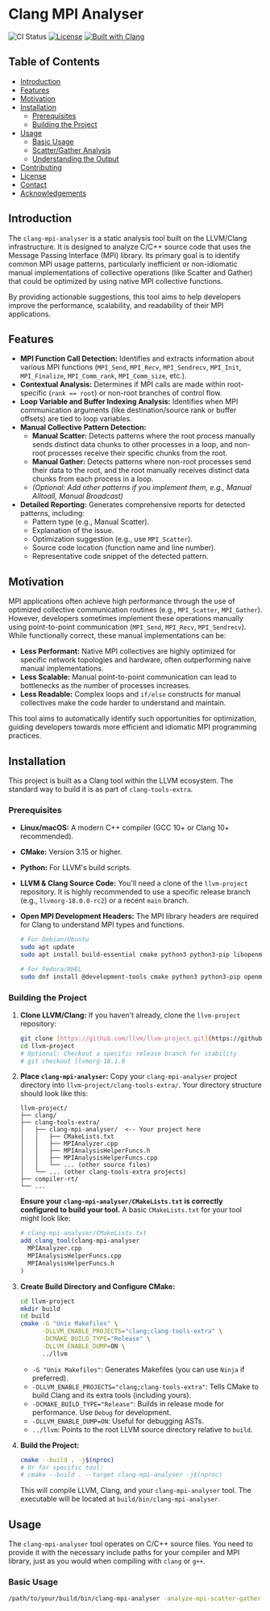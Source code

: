 # Clang MPI Analyser

![CI Status](https://img.shields.io/badge/CI-Passing-brightgreen)
[![License](https://img.shields.io/badge/License-Apache%202.0-blue.svg)](https://opensource.org/licenses/Apache-2.0)
[![Built with Clang](https://img.shields.io/badge/Built%20with-Clang-orange.svg)](https://clang.llvm.org/)

## Table of Contents

- [Introduction](#introduction)
- [Features](#features)
- [Motivation](#motivation)
- [Installation](#installation)
  - [Prerequisites](#prerequisites)
  - [Building the Project](#building-the-project)
- [Usage](#usage)
  - [Basic Usage](#basic-usage)
  - [Scatter/Gather Analysis](#scattergather-analysis)
  - [Understanding the Output](#understanding-the-output)
- [Contributing](#contributing)
- [License](#license)
- [Contact](#contact)
- [Acknowledgements](#acknowledgements)

## Introduction

The `clang-mpi-analyser` is a static analysis tool built on the LLVM/Clang infrastructure. It is designed to analyze C/C++ source code that uses the Message Passing Interface (MPI) library. Its primary goal is to identify common MPI usage patterns, particularly inefficient or non-idiomatic manual implementations of collective operations (like Scatter and Gather) that could be optimized by using native MPI collective functions.

By providing actionable suggestions, this tool aims to help developers improve the performance, scalability, and readability of their MPI applications.

## Features

- **MPI Function Call Detection:** Identifies and extracts information about various MPI functions (`MPI_Send`, `MPI_Recv`, `MPI_Sendrecv`, `MPI_Init`, `MPI_Finalize`, `MPI_Comm_rank`, `MPI_Comm_size`, etc.).
- **Contextual Analysis:** Determines if MPI calls are made within root-specific (`rank == root`) or non-root branches of control flow.
- **Loop Variable and Buffer Indexing Analysis:** Identifies when MPI communication arguments (like destination/source rank or buffer offsets) are tied to loop variables.
- **Manual Collective Pattern Detection:**
    - **Manual Scatter:** Detects patterns where the root process manually sends distinct data chunks to other processes in a loop, and non-root processes receive their specific chunks from the root.
    - **Manual Gather:** Detects patterns where non-root processes send their data to the root, and the root manually receives distinct data chunks from each process in a loop.
    - _(Optional: Add other patterns if you implement them, e.g., Manual Alltoall, Manual Broadcast)_
- **Detailed Reporting:** Generates comprehensive reports for detected patterns, including:
    - Pattern type (e.g., Manual Scatter).
    - Explanation of the issue.
    - Optimization suggestion (e.g., use `MPI_Scatter`).
    - Source code location (function name and line number).
    - Representative code snippet of the detected pattern.

## Motivation

MPI applications often achieve high performance through the use of optimized collective communication routines (e.g., `MPI_Scatter`, `MPI_Gather`). However, developers sometimes implement these operations manually using point-to-point communication (`MPI_Send`, `MPI_Recv`, `MPI_Sendrecv`). While functionally correct, these manual implementations can be:

- **Less Performant:** Native MPI collectives are highly optimized for specific network topologies and hardware, often outperforming naive manual implementations.
- **Less Scalable:** Manual point-to-point communication can lead to bottlenecks as the number of processes increases.
- **Less Readable:** Complex loops and `if/else` constructs for manual collectives make the code harder to understand and maintain.

This tool aims to automatically identify such opportunities for optimization, guiding developers towards more efficient and idiomatic MPI programming practices.

## Installation

This project is built as a Clang tool within the LLVM ecosystem. The standard way to build it is as part of `clang-tools-extra`.

### Prerequisites

* **Linux/macOS:** A modern C++ compiler (GCC 10+ or Clang 10+ recommended).
* **CMake:** Version 3.15 or higher.
* **Python:** For LLVM's build scripts.
* **LLVM & Clang Source Code:** You'll need a clone of the `llvm-project` repository. It is highly recommended to use a specific release branch (e.g., `llvmorg-18.0.0-rc2`) or a recent `main` branch.
* **Open MPI Development Headers:** The MPI library headers are required for Clang to understand MPI types and functions.

    ```bash
    # For Debian/Ubuntu
    sudo apt update
    sudo apt install build-essential cmake python3 python3-pip libopenmpi-dev openmpi-bin

    # For Fedora/RHEL
    sudo dnf install @development-tools cmake python3 python3-pip openmpi-devel
    ```

### Building the Project

1.  **Clone LLVM/Clang:** If you haven't already, clone the `llvm-project` repository:

    ```bash
    git clone [https://github.com/llvm/llvm-project.git](https://github.com/llvm/llvm-project.git)
    cd llvm-project
    # Optional: Checkout a specific release branch for stability
    # git checkout llvmorg-18.1.0
    ```

2.  **Place `clang-mpi-analyser`:** Copy your `clang-mpi-analyser` project directory into `llvm-project/clang-tools-extra/`. Your directory structure should look like this:

    ```
    llvm-project/
    ├── clang/
    ├── clang-tools-extra/
    │   ├── clang-mpi-analyser/  <-- Your project here
    │   │   ├── CMakeLists.txt
    │   │   ├── MPIAnalyzer.cpp
    │   │   ├── MPIAnalysisHelperFuncs.h
    │   │   ├── MPIAnalysisHelperFuncs.cpp
    │   │   └── ... (other source files)
    │   └── ... (other clang-tools-extra projects)
    ├── compiler-rt/
    └── ...
    ```

    **Ensure your `clang-mpi-analyser/CMakeLists.txt` is correctly configured to build your tool.** A basic `CMakeLists.txt` for your tool might look like:

    ```cmake
    # clang-mpi-analyser/CMakeLists.txt
    add_clang_tool(clang-mpi-analyser
      MPIAnalyzer.cpp
      MPIAnalysisHelperFuncs.cpp
      MPIAnalysisHelperFuncs.h
    )
    ```

3.  **Create Build Directory and Configure CMake:**

    ```bash
    cd llvm-project
    mkdir build
    cd build
    cmake -G "Unix Makefiles" \
          -DLLVM_ENABLE_PROJECTS="clang;clang-tools-extra" \
          -DCMAKE_BUILD_TYPE="Release" \
          -DLLVM_ENABLE_DUMP=ON \
          ../llvm
    ```

    * `-G "Unix Makefiles"`: Generates Makefiles (you can use `Ninja` if preferred).
    * `-DLLVM_ENABLE_PROJECTS="clang;clang-tools-extra"`: Tells CMake to build Clang and its extra tools (including yours).
    * `-DCMAKE_BUILD_TYPE="Release"`: Builds in release mode for performance. Use `Debug` for development.
    * `-DLLVM_ENABLE_DUMP=ON`: Useful for debugging ASTs.
    * `../llvm`: Points to the root LLVM source directory relative to `build`.

4.  **Build the Project:**

    ```bash
    cmake --build . -j$(nproc)
    # Or for specific tool:
    # cmake --build . --target clang-mpi-analyser -j$(nproc)
    ```

    This will compile LLVM, Clang, and your `clang-mpi-analyser` tool. The executable will be located at `build/bin/clang-mpi-analyser`.

## Usage

The `clang-mpi-analyser` tool operates on C/C++ source files. You need to provide it with the necessary include paths for your compiler and MPI library, just as you would when compiling with `clang` or `g++`.

### Basic Usage

```bash
/path/to/your/build/bin/clang-mpi-analyser -analyze-mpi-scatter-gather <your_source_file.cpp> -- <compiler_include_flags>
